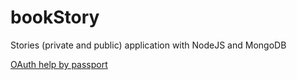 # bookStory
Stories (private and public) application with NodeJS and MongoDB

[OAuth help by passport](https://www.passportjs.org/packages/passport-google-oauth2/)
